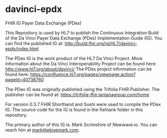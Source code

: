 # davinci-epdx
FHIR IG Payer Data Exchange (PDex)

This Repository is used by HL7 to publish the Continuous Integration Build of the Da Vinci Payer Data Exchange (PDex)
Implementation Guide (IG). You can find the published IG at: http://build.fhir.org/ig/HL7/davinci-epdx/index.html

The PDex IG is the work product of the HL7 Da Vinci Project.
More information about the Da Vinci Interoperability Project can be found here: http://www.hl7.org/about/davinci/
The PDex project information can be found here: https://confluence.hl7.org/pages/viewpage.action?pageId=40738760

The PDex IG was originally published using the Trifolia FHIR Publisher. 
The publisher can be found at: https://trifolia-fhir.lantanagroup.com/home

For version 0.3.7 FHIR Shorthand and Sushi were used to compile the PDex IG. The source code for the IG 
is found in the fishtank folder in this repository.

The primary author of this IG is: Mark Scrimshire of Newwave.io. You can reach him at mark@ekivemark.com.
